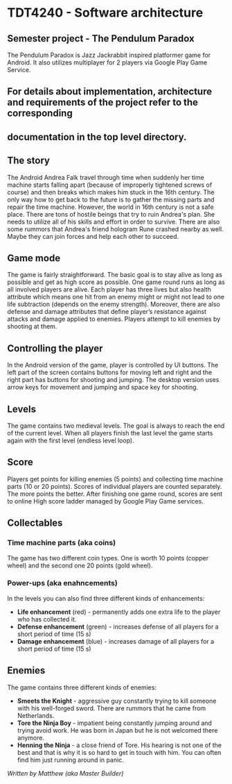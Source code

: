 # TDT4240 - Software architecture
## Semester project - The Pendulum Paradox
The Pendulum Paradox is Jazz Jackrabbit inspired platformer game for Android. It also utilizes multiplayer for 2 players via Google Play Game Service.

## For details about implementation, architecture and requirements of the project refer to the corresponding 
## documentation in the top level directory.

## The story
The Android Andrea Falk travel through time when suddenly her time machine starts falling apart (because of improperly tightened screws of course) and then breaks which makes him stuck in the 16th century. The only way how to get back to the future is to gather the missing parts and repair the time machine. However, the world in 16th century is not a safe place. There are tons of hostile beings that try to ruin Andrea's plan. She needs to utilize all of his skills and effort in order to survive. There are also some rummors that Andrea's friend hologram Rune crashed nearby as well. Maybe they can join forces and help each other to succeed.

## Game mode
The game is fairly straightforward. The basic goal is to stay alive as long
as possible and get as high score as possible. One game round runs as long
as all involved players are alive. Each player has three lives but also health
attribute which means one hit from an enemy might or might not lead to one
life subtraction (depends on the enemy strength). Moreover, there are also
defense and damage attributes that define player’s resistance against attacks
and damage applied to enemies. Players attempt to kill enemies by shooting
at them.

## Controlling the player
In the Android version of the game, player is controlled by UI buttons. The
left part of the screen contains buttons for moving left and right and the
right part has buttons for shooting and jumping. The desktop version uses
arrow keys for movement and jumping and space key for shooting.

## Levels
The game contains two medieval levels. The goal is always to reach the end
of the current level. When all players finish the last level the game starts
again with the first level (endless level loop).

## Score
Players get points for killing enemies (5 points) and collecting time machine
parts (10 or 20 points). Scores of individual players are counted separately.
The more points the better. After finishing one game round, scores are sent
to online High score ladder managed by Google Play Game services.

## Collectables
### Time machine parts (aka coins)
The game has two different coin types. One is worth 10 points (copper wheel) and the second one 20 points (gold wheel).

### Power-ups (aka enahncements)
In the levels you can also find three different kinds of enhancements:
* __Life enhancement__ (red) - permanently adds one extra life to the player who has collected it.
* __Defense enhancement__ (green) - increases defense of all players for a short period of time (15 s)
* __Damage enhancement__ (blue) - increases damage of all players for a short
period of time (15 s)

## Enemies
The game contains three different kinds of enemies:
* __Smeets the Knight__ - aggressive guy constantly trying to kill someone
with his well-forged sword.  There are rummors that he came from
Netherlands.
* __Tore the Ninja Boy__ - impatient being constantly jumping around and
trying avoid work. He was born in Japan but he is not welcomed there
anymore.
* __Henning the Ninja__ - a close friend of Tore. His hearing is not one of
the best and that is why it is so hard to get in touch with him. You
can often find him just running around in panic.

_Written by Matthew (aka Master Builder)_
